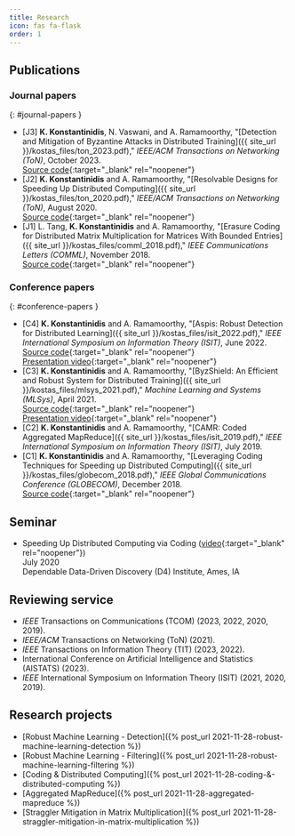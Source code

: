 ```yaml
---
title: Research
icon: fas fa-flask
order: 1
---
```



## Publications
### Journal papers
{: #journal-papers }
- [J3] **K. Konstantinidis**, N. Vaswani, and A. Ramamoorthy, "[Detection and Mitigation of Byzantine Attacks in Distributed Training]({{ site_url }}/kostas_files/ton_2023.pdf)," *IEEE/ACM Transactions on Networking (ToN)*, October 2023.  
[Source code](https://github.com/kkonstantinidis/Aspis){:target="_blank" rel="noopener"}
- [J2] **K. Konstantinidis** and A. Ramamoorthy, "[Resolvable Designs for Speeding Up Distributed Computing]({{ site_url }}/kostas_files/ton_2020.pdf)," *IEEE/ACM Transactions on Networking (ToN)*, August 2020.  
[Source code](https://github.com/kkonstantinidis/camrmm){:target="_blank" rel="noopener"}
- [J1] L. Tang, **K. Konstantinidis** and A. Ramamoorthy, "[Erasure Coding for Distributed Matrix Multiplication for Matrices With Bounded Entries]({{ site_url }}/kostas_files/comml_2018.pdf)," *IEEE Communications Letters (COMML)*, November 2018.  
[Source code](https://github.com/kkonstantinidis/stragglermitmm){:target="_blank" rel="noopener"}

### Conference papers
{: #conference-papers }
- [C4] **K. Konstantinidis** and A. Ramamoorthy, "[Aspis: Robust Detection for Distributed Learning]({{ site_url }}/kostas_files/isit_2022.pdf)," *IEEE International Symposium on Information Theory (ISIT)*, June 2022.  
[Source code](https://github.com/kkonstantinidis/Aspis){:target="_blank" rel="noopener"}  
[Presentation video](https://youtu.be/nyOdQOle8bg){:target="_blank" rel="noopener"}
- [C3] **K. Konstantinidis** and A. Ramamoorthy, "[ByzShield: An Efficient and Robust System for Distributed Training]({{ site_url }}/kostas_files/mlsys_2021.pdf)," *Machine Learning and Systems (MLSys)*, April 2021.  
[Source code](https://github.com/kkonstantinidis/ByzShield){:target="_blank" rel="noopener"}  
[Presentation video](https://slideslive.com/38952762/oral-byzshield-an-efficient-and-robust-system-for-distributed-training?ref=speaker-70630-latest){:target="_blank" rel="noopener"}
- [C2] **K. Konstantinidis** and A. Ramamoorthy, "[CAMR: Coded Aggregated MapReduce]({{ site_url }}/kostas_files/isit_2019.pdf)," *IEEE International Symposium on Information Theory (ISIT)*, July 2019.
- [C1] **K. Konstantinidis** and A. Ramamoorthy, "[Leveraging Coding Techniques for Speeding up Distributed Computing]({{ site_url }}/kostas_files/globecom_2018.pdf)," *IEEE Global Communications Conference (GLOBECOM)*, December 2018.  
[Source code](https://github.com/kkonstantinidis/codedterasort){:target="_blank" rel="noopener"}

## Seminar
- Speeding Up Distributed Computing via Coding ([video](https://www.youtube.com/watch?v=KiSSZ6zXR7Q){:target="_blank" rel="noopener"})  
July 2020  
Dependable Data-Driven Discovery (D4) Institute, Ames, IA

## Reviewing service
- *IEEE* Transactions on Communications (TCOM) (2023, 2022, 2020, 2019).
- *IEEE/ACM* Transactions on Networking (ToN) (2021).
- *IEEE* Transactions on Information Theory (TIT) (2023, 2022).
- International Conference on Artificial Intelligence and Statistics (AISTATS) (2023).
- *IEEE* International Symposium on Information Theory (ISIT) (2021, 2020, 2019).

## Research projects
- [Robust Machine Learning - Detection]({% post_url 2021-11-28-robust-machine-learning-detection %})
- [Robust Machine Learning - Filtering]({% post_url 2021-11-28-robust-machine-learning-filtering %})
- [Coding & Distributed Computing]({% post_url 2021-11-28-coding-&-distributed-computing %})
- [Aggregated MapReduce]({% post_url 2021-11-28-aggregated-mapreduce %})
- [Straggler Mitigation in Matrix Multiplication]({% post_url 2021-11-28-straggler-mitigation-in-matrix-multiplication %})
